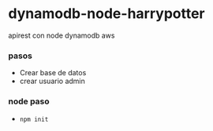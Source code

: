 # dynamodb-node-harrypotter
apirest con node dynamodb aws

### pasos
* Crear base de datos
* crear usuario admin

### node paso
* `npm init`
